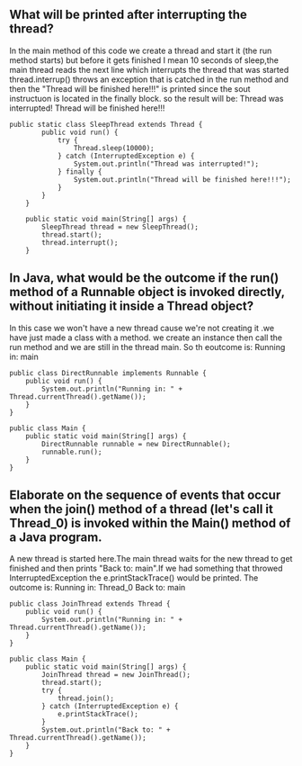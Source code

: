 
## What will be printed after interrupting the thread?

In the main method of this code we create a thread and start it (the run method starts) but before it gets finished I mean 10 seconds of sleep,the main thread reads the next line which interrupts the thread that was started thread.interrup() throws an exception that is catched in the run method and then the "Thread will be finished here!!!" is printed since the sout instructuon is located in the finally block.
so the result will be:
Thread was interrupted!
Thread will be finished here!!!

```text
public static class SleepThread extends Thread {
        public void run() {
            try {
                Thread.sleep(10000);
            } catch (InterruptedException e) {
                System.out.println("Thread was interrupted!");
            } finally {
                System.out.println("Thread will be finished here!!!");
            }
        }
    }

    public static void main(String[] args) {
        SleepThread thread = new SleepThread();
        thread.start();
        thread.interrupt();
    }
```
## In Java, what would be the outcome if the run() method of a Runnable object is invoked directly, without initiating it inside a Thread object?

In this case we won't have a new thread cause we're not creating it .we have just made a class with a method. we create an instance then call the run method and we are still in the thread main.
So th eoutcome is:
Running in: main
```text
public class DirectRunnable implements Runnable {
    public void run() {
        System.out.println("Running in: " + Thread.currentThread().getName());
    }
}

public class Main {
    public static void main(String[] args) {
        DirectRunnable runnable = new DirectRunnable();
        runnable.run();
    }
}
```
## Elaborate on the sequence of events that occur when the join() method of a thread (let's call it Thread_0) is invoked within the Main() method of a Java program.

A new thread is started here.The main thread waits for the new thread to get finished and then prints "Back to: main".If we had something that throwed InterruptedException the e.printStackTrace() would be printed.
The outcome is:
Running in: Thread_0
Back to: main

```text
public class JoinThread extends Thread {
    public void run() {
        System.out.println("Running in: " + Thread.currentThread().getName());
    }
}

public class Main {
    public static void main(String[] args) {
        JoinThread thread = new JoinThread();
        thread.start();
        try {
            thread.join();
        } catch (InterruptedException e) {
            e.printStackTrace();
        }
        System.out.println("Back to: " + Thread.currentThread().getName());
    }
}
```

